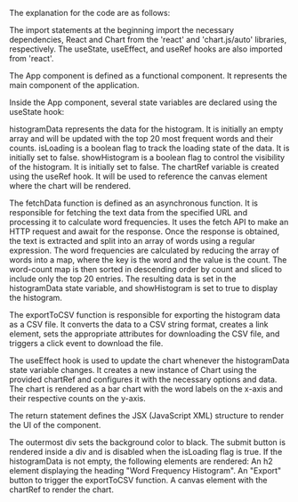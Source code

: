  The explanation for the code are as follows:
 
 The import statements at the beginning import the necessary dependencies, React and Chart from the 'react' and 'chart.js/auto' libraries, respectively. The useState, useEffect, and useRef hooks are also imported from 'react'.

The App component is defined as a functional component. It represents the main component of the application.

Inside the App component, several state variables are declared using the useState hook:

histogramData represents the data for the histogram. It is initially an empty array and will be updated with the top 20 most frequent words and their counts.
isLoading is a boolean flag to track the loading state of the data. It is initially set to false.
showHistogram is a boolean flag to control the visibility of the histogram. It is initially set to false.
The chartRef variable is created using the useRef hook. It will be used to reference the canvas element where the chart will be rendered.

The fetchData function is defined as an asynchronous function. It is responsible for fetching the text data from the specified URL and processing it to calculate word frequencies. It uses the fetch API to make an HTTP request and await for the response. Once the response is obtained, the text is extracted and split into an array of words using a regular expression. The word frequencies are calculated by reducing the array of words into a map, where the key is the word and the value is the count. The word-count map is then sorted in descending order by count and sliced to include only the top 20 entries. The resulting data is set in the histogramData state variable, and showHistogram is set to true to display the histogram.

The exportToCSV function is responsible for exporting the histogram data as a CSV file. It converts the data to a CSV string format, creates a link element, sets the appropriate attributes for downloading the CSV file, and triggers a click event to download the file.

The useEffect hook is used to update the chart whenever the histogramData state variable changes. It creates a new instance of Chart using the provided chartRef and configures it with the necessary options and data. The chart is rendered as a bar chart with the word labels on the x-axis and their respective counts on the y-axis.

The return statement defines the JSX (JavaScript XML) structure to render the UI of the component.

The outermost div sets the background color to black.
The submit button is rendered inside a div and is disabled when the isLoading flag is true.
If the histogramData is not empty, the following elements are rendered:
An h2 element displaying the heading "Word Frequency Histogram".
An "Export" button to trigger the exportToCSV function.
A canvas element with the chartRef to render the chart.
